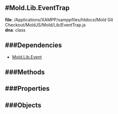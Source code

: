 
#Mold.Lib.EventTrap
---------------------------------------

__file__: /Applications/XAMPP/xamppfiles/htdocs/Mold Git Checkout/MoldJS/Mold/Lib/EventTrap.js  
__dna__: class  


	






###Dependencies
--------------

* [Mold.Lib.Event](../../Mold/Lib/Event.md) 



   
###Methods
--------------
 

 
  
###Properties
-------------


 

###Objects
------------



		
